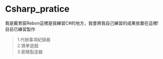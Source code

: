 # Csharp_pratice
我是戴育宸Rebon這裡是我練習C#的地方，我會將我自己練習的成果放置在這裡!<br>
目前已練習製作<br>  
>1.代辦事項紀錄器<br>
>2.猜拳遊戲<br>
>3.密碼製造器<br>  
